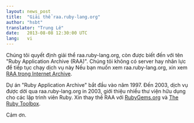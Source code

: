 ```yaml
---
layout: news_post
title:  "Giải thể raa.ruby-lang.org"
author: "hsbt"
translator: "Trung Lê"
date:   2013-08-08 12:30:00 UTC
lang:   vi
---
```


Chúng tôi quyết định giải thể raa.ruby-lang.org, còn được biết đến với
tên "Ruby Application Archive (RAA)".
Chúng tôi không có server hay nhân lực để tiếp tục chạy dịch vụ này
Nếu bạn muốn xem raa.ruby-lang.org, xin xem
[RAA trong Internet Archive][1].

Dự án "Ruby Application Archive" bắt đầu vào năm 1997.
Đến 2003, dịch vụ được dời qua raa.ruby-lang.org in 2003, giới thiệu
nhiều thư viện hữu dụng cho các lập trình viên Ruby.
Xin thay thế RAA với [RubyGems.org][2] và [The Ruby Toolbox][3].

Cảm ơn.


[1]: http://web.archive.org/web/*/http://raa.ruby-lang.org/
[2]: https://rubygems.org/
[3]: https://www.ruby-toolbox.com/
